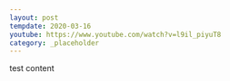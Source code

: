 ```yaml
---
layout: post
tempdate: 2020-03-16
youtube: https://www.youtube.com/watch?v=l9il_piyuT8
category: _placeholder
---
```

test content